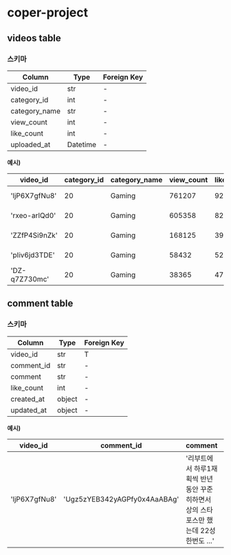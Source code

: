 # coper-project
## videos table

### 스키마
|Column|Type|Foreign Key|
|-|-|-|
|video_id|str|-|
|category_id|int|-|
|category_name|str|-|
|view_count|int|-|
|like_count|int|-|
|uploaded_at|Datetime|-|


**예시)**

|video_id|category_id|category_name|view_count|like_count|uploaded_at|
|-|-|-|-|-|-|
|'ljP6X7gfNu8'|20|Gaming|761207|9230|2022-08-23T02:07:19Z|
|'rxeo-arlQd0'|20|Gaming|605358|8245|2022-08-23T02:07:19Z|
|'ZZfP4Si9nZk'|20|Gaming|168125|3969|2022-08-23T02:07:19Z|
|'pIiv6jd3TDE'|20|Gaming|58432|528|2022-08-23T02:07:19Z|
|'DZ-q7Z730mc'|20|Gaming|38365|477|2022-08-23T02:07:19Z|

## comment table
### 스키마
|Column|Type|Foreign Key|
|-|-|-|
|video_id|str|T|
|comment_id|str|-|
|comment|str|-|
|like_count|int|-|
|created_at|object|-|
|updated_at|object|-|


**예시)**

|video_id|comment_id|comment|like_count|created_at|updated_at|
|-|-|-|-|-|-|
|'ljP6X7gfNu8'|'Ugz5zYEB342yAGPfy0x4AaABAg'|'리부트에서 하루1재획씩 반년동안 꾸준히하면서 상의 스타포스만 했는데 22성 한번도 ...'|	1|'2023-02-23T01:42:39|2023-02-23T01:42:39'|












